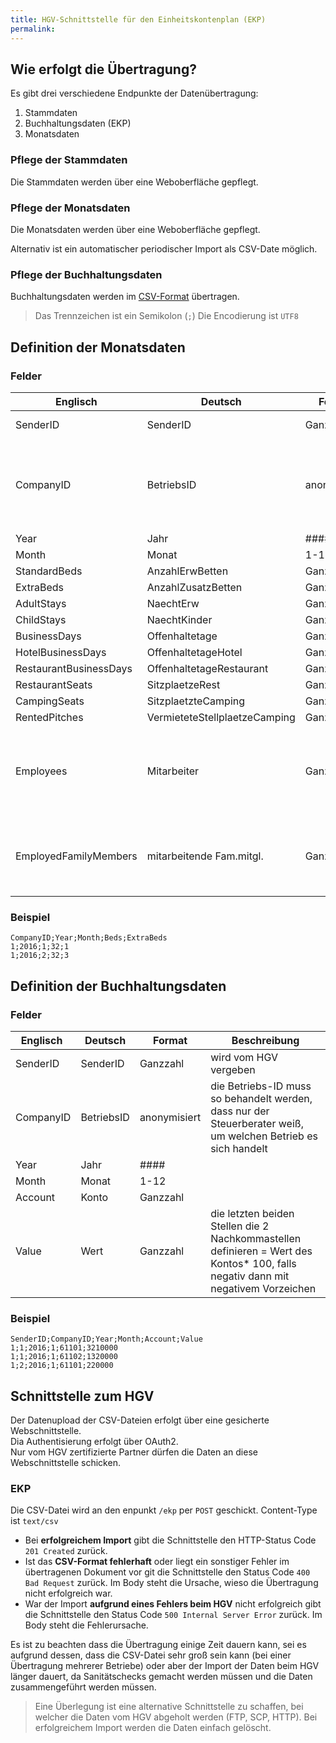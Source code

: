 ```yaml
---
title: HGV-Schnittstelle für den Einheitskontenplan (EKP)
permalink:
---
```


## Wie erfolgt die Übertragung?

Es gibt drei verschiedene Endpunkte der Datenübertragung:

1. Stammdaten
1. Buchhaltungsdaten (EKP)
1. Monatsdaten

### Pflege der Stammdaten

Die Stammdaten werden über eine Weboberfläche gepflegt.

### Pflege der Monatsdaten

Die Monatsdaten werden über eine Weboberfläche gepflegt.

Alternativ ist ein automatischer periodischer Import als CSV-Date möglich.

### Pflege der Buchhaltungsdaten

Buchhaltungsdaten werden im [CSV-Format](https://de.wikipedia.org/wiki/CSV_%28Dateiformat%29) übertragen.   

> Das Trennzeichen ist ein Semikolon (`;`)
> Die Encodierung ist `UTF8`

## Definition der Monatsdaten

### Felder

| ​Englisch                         | ​Deutsch                              | Format          | ​Anmerkungen ​                                                                                                     |
|----------------------------------|--------------------------------------|-----------------|------------------------------------------------------------------------------------------------------------------|
| ​SenderID                         | ​SenderID                             | ​Ganzzahl        | ​wird vom HGV vergeben                                                                                            |
| ​CompanyID        ​                | ​BetriebsID                           | ​anonymisiert    | ​die Betriebs-ID muss so behandelt werden, dass nur der   Steuerberater weiß, um welchen Betrieb es sich handelt. |
| ​Year                             | ​Jahr                                 | ​####            | ​                                                                                                                 |
| ​Month                            | ​Monat                                | ​1-12            | ​                                                                                                                 |
| ​StandardBeds                     | ​AnzahlErwBetten                      | ​Ganzzahl        | ​                                                                                                                 |
| ​ExtraBeds                        | ​AnzahlZusatzBetten                   | ​Ganzzahl        | ​                                                                                                                 |
| ​AdultStays                       | ​NaechtErw                            | ​Ganzzahl        | ​                                                                                                                 |
| ​ChildStays                       | ​NaechtKinder                         | ​Ganzzahl        | ​                                                                                                                 |
| ​BusinessDays                     | ​Offenhaltetage                       | ​Ganzzahl        | ​                                                                                                                 |
| ​HotelBusinessDays                | ​OffenhaltetageHotel                  | ​Ganzzahl        | ​                                                                                                                 |
| ​RestaurantBusinessDays           | ​OffenhaltetageRestaurant             | ​Ganzzahl        | ​                                                                                                                 |
| ​RestaurantSeats                  | ​SitzplaetzeRest                      | ​Ganzzahl        | ​                                                                                                                 |
| ​CampingSeats                     | ​SitzplaetzteCamping                  | ​Ganzzahl        | ​                                                                                                                 |
| ​RentedPitches                    | ​VermieteteStellplaetzeCamping        | ​Ganzzahl        | ​                                                                                                                 |
| ​Employees                        | ​Mitarbeiter                          | ​Ganzzahl ​       | ​inklusive Familienmitglieder, die letzten beiden   Stellen definierten die 2 Nachkommastellen = Wert * 100       |
| ​EmployedFamilyMembers            | ​mitarbeitende   Fam.mitgl.           | ​Ganzzahl        | ​die letzten beiden Stellen definierten die 2   Nachkommastellen = Wert des Kontos * 100​                          |

### Beispiel

```csv
CompanyID;Year;Month;Beds;ExtraBeds
1;2016;1;32;1
1;2016;2;32;3​
```

## Definition der Buchhaltungsdaten

### Felder

| Englisch ​    | ​Deutsch       | ​Format          | ​Beschreibung                                                                                                                         |
|--------------|---------------|-----------------|--------------------------------------------------------------------------------------------------------------------------------------|
| ​SenderID     | ​SenderID      | ​Ganzzahl        | ​wird vom HGV vergeben​                                                                                                                |
| ​CompanyID    | ​BetriebsID    | ​anonymisiert    | ​die ​Betriebs-ID muss so behandelt werden, dass nur   der Steuerberater weiß, um welchen Betrieb es sich handelt                      |
| ​Year        ​ | ​Jahr          | ​####            | ​                                                                                                                                     |
| ​Month        | ​Monat         | ​1-12            | ​                                                                                                                                     |
| ​Account      | ​Konto         | ​Ganzzahl        | ​                                                                                                                                     |
| ​Value        | ​Wert         ​ | ​Ganzzahl        | ​die letzten beiden Stellen die 2 Nachkommastellen   definieren = Wert des Kontos* 100, falls negativ dann mit negativem   Vorzeichen​ |

### Beispiel

```csv
SenderID;CompanyID;Year;Month;Account;Value
1;1;2016;1;61101;3210000
1;1;2016;1;61102;1320000
1;2;2016;1;61101;220000
```


## Schnittstelle zum HGV

Der Datenupload der CSV-Dateien erfolgt über eine gesicherte Webschnittstelle.  
Dia Authentisierung erfolgt über OAuth2.  
Nur vom HGV zertifizierte Partner dürfen die Daten an diese Webschnittstelle schicken.

### EKP

Die CSV-Datei wird an den enpunkt `/ekp` per `POST` geschickt.
Content-Type ist `text/csv`

* Bei **erfolgreichem Import** gibt die Schnittstelle den HTTP-Status Code `201 Created` zurück.
* Ist das **CSV-Format fehlerhaft** oder liegt ein sonstiger Fehler im übertragenen Dokument vor git die Schnittstelle den Status Code `400 Bad Request` zurück. Im Body steht die Ursache, wieso die Übertragung nicht erfolgreich war.
* War der Import **aufgrund eines Fehlers beim HGV** nicht erfolgreich gibt die Schnittstelle den Status Code `500 Internal Server Error` zurück. Im Body steht die Fehlerursache.

Es ist zu beachten dass die Übertragung einige Zeit dauern kann, sei es aufgrund dessen, dass die CSV-Datei sehr groß sein kann (bei einer Übertragung mehrerer Betriebe) oder aber der Import der Daten beim HGV länger dauert, da Sanitätschecks gemacht werden müssen und die Daten zusammengeführt werden müssen.

> Eine Überlegung ist eine alternative Schnittstelle zu schaffen, bei welcher die Daten vom HGV abgeholt werden (FTP, SCP, HTTP). Bei erfolgreichem Import werden die Daten einfach gelöscht.
